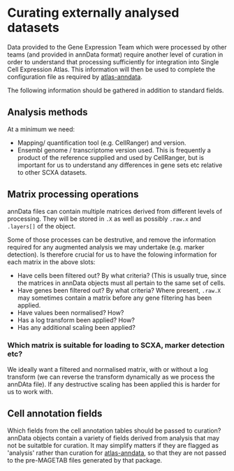 # Curating externally analysed datasets

Data provided to the Gene Expression Team which were processed by other teams (and provided in annData format) require another level of curation in order to understand that processing sufficiently for integration into Single Cell Expression Atlas. This information will then be used to complete the configuration file as required by [atlas-anndata](https://github.com/ebi-gene-expression-group/atlas-anndata).

The following information should be gathered in addition to standard fields.

## Analysis methods

At a minimum we need:

 * Mapping/ quantification tool (e.g. CellRanger) and version. 
 * Ensembl genome / transcriptome version used. This is frequently a product of the reference supplied and used by CellRanger, but is important for us to understand any differences in gene sets etc relative to other SCXA datasets.

## Matrix processing operations

annData files can contain multiple matrices derived from different levels of processing. They will be stored in `.X` as well as possibly `.raw.x` and `.layers[]` of the object.
 
Some of those processes can be destrutive, and remove the information required for any augmented analysis we may undertake (e.g. marker detection). Is therefore crucial for us to have the folowing information for each matrix in the above slots:

 - Have cells been filtered out? By what criteria? (This is usually true, since the matrices in annData objects must all pertain to the same set of cells.
 - Have genes been filtered out? By what criteria? Where present, `.raw.X` may sometimes contain a matrix before any gene filtering has been applied.
 - Have values been normalised? How?
 - Has a log transform been applied? How? 
 - Has any additional scaling been applied?

### Which matrix is suitable for loading to SCXA, marker detection etc?

We ideally want a filtered and normalised matrix, with or without a log transform (we can reverse the transform dynamically as we process the annDAta file). If any destructive scaling has been applied this is harder for us to work with.

## Cell annotation fields

Which fields from the cell annotation tables should be passed to curation? annData objects contain a variety of fields derived from analysis that may not be suitatble for curation. It may simplify matters if they are flagged as 'analysis' rather than curation for [atlas-anndata](https://github.com/ebi-gene-expression-group/atlas-anndata), so that they are not passed to the pre-MAGETAB files generated by that package.

